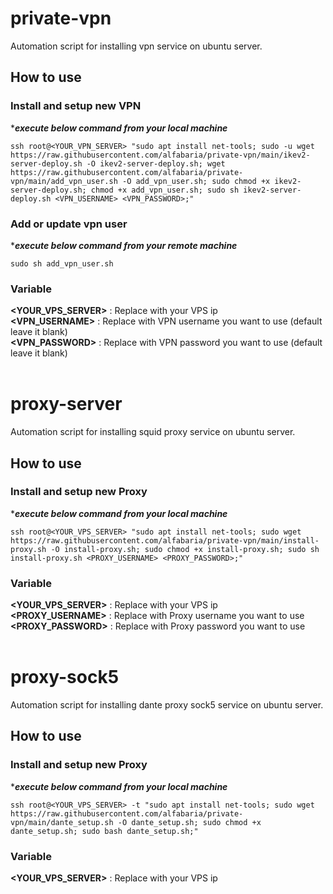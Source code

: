 # private-vpn
Automation script for installing vpn service on ubuntu server.

## How to use
### Install and setup new VPN

****execute below command from your local machine***
```shell
ssh root@<YOUR_VPN_SERVER> "sudo apt install net-tools; sudo -u wget https://raw.githubusercontent.com/alfabaria/private-vpn/main/ikev2-server-deploy.sh -O ikev2-server-deploy.sh; wget https://raw.githubusercontent.com/alfabaria/private-vpn/main/add_vpn_user.sh -O add_vpn_user.sh; sudo chmod +x ikev2-server-deploy.sh; chmod +x add_vpn_user.sh; sudo sh ikev2-server-deploy.sh <VPN_USERNAME> <VPN_PASSWORD>;"
```

### Add or update vpn user
****execute below command from your remote machine***
```shell
sudo sh add_vpn_user.sh
```

### Variable
**<YOUR_VPS_SERVER>** : Replace with your VPS ip <br/>
**<VPN_USERNAME>** : Replace with VPN username you want to use (default leave it blank)<br/>
**<VPN_PASSWORD>** : Replace with VPN password you want to use (default leave it blank)<br/><br/>


# proxy-server
Automation script for installing squid proxy service on ubuntu server.

## How to use
### Install and setup new Proxy

****execute below command from your local machine***
```shell
ssh root@<YOUR_VPS_SERVER> "sudo apt install net-tools; sudo wget https://raw.githubusercontent.com/alfabaria/private-vpn/main/install-proxy.sh -O install-proxy.sh; sudo chmod +x install-proxy.sh; sudo sh install-proxy.sh <PROXY_USERNAME> <PROXY_PASSWORD>;"
```
### Variable
**<YOUR_VPS_SERVER>** : Replace with your VPS ip <br/>
**<PROXY_USERNAME>** : Replace with Proxy username you want to use <br/>
**<PROXY_PASSWORD>** : Replace with Proxy password you want to use <br/><br/>


# proxy-sock5
Automation script for installing dante proxy sock5 service on ubuntu server.

## How to use
### Install and setup new Proxy

****execute below command from your local machine***
```shell
ssh root@<YOUR_VPS_SERVER> -t "sudo apt install net-tools; sudo wget https://raw.githubusercontent.com/alfabaria/private-vpn/main/dante_setup.sh -O dante_setup.sh; sudo chmod +x dante_setup.sh; sudo bash dante_setup.sh;"
```
### Variable
**<YOUR_VPS_SERVER>** : Replace with your VPS ip
